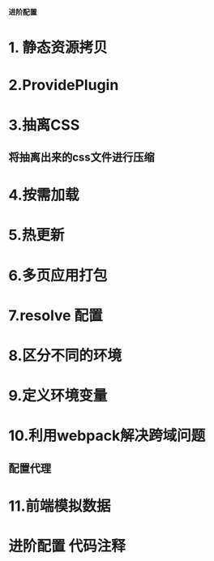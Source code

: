 **进阶配置**

# 1. 静态资源拷贝
# 2.ProvidePlugin
# 3.抽离CSS
## 将抽离出来的css文件进行压缩
# 4.按需加载
# 5.热更新
# 6.多页应用打包
# 7.resolve 配置
# 8.区分不同的环境
# 9.定义环境变量
# 10.利用webpack解决跨域问题
## 配置代理
# 11.前端模拟数据

# 进阶配置 代码注释